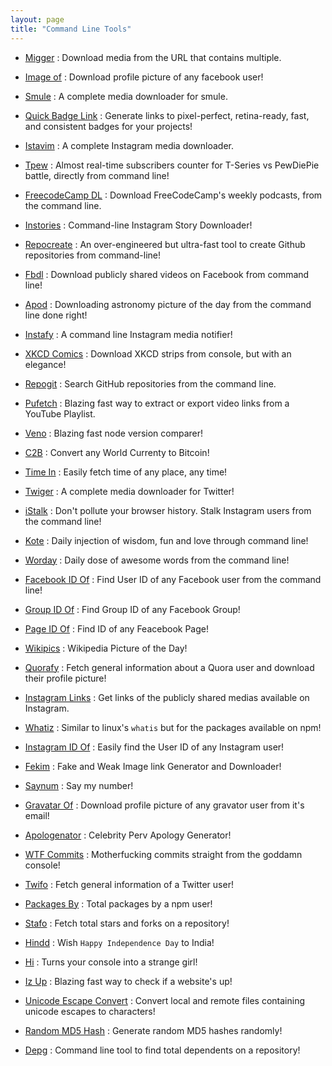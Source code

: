 ```yaml
---
layout: page
title: "Command Line Tools"
---
```


- [Migger](https://github.com/CodeDotJS/migger)  : Download media from the URL that contains multiple.

- [Image of](https://github.com/CodeDotJS/image-of) : Download profile picture of any facebook user!

- [Smule](https://github.com/CodeDotJS/smule) : A complete media downloader for smule.

- [Quick Badge Link](https://github.com/CodeDotJS/quick-badge-link) : Generate links to pixel-perfect, retina-ready, fast, and consistent badges for your projects!

- [Istavim](https://github.com/CodeDotJS/instavim) :  A complete Instagram media downloader.

- [Tpew](https://github.com/CodeDotJS/tpew) : Almost real-time subscribers counter for T-Series vs PewDiePie battle, directly from command line!

- [FreecodeCamp DL](https://github.com/CodeDotJS/freecodecamp-podcast-dl) : Download FreeCodeCamp's weekly podcasts, from the command line.

- [Instories](https://github.com/CodeDotJS/instories) : Command-line Instagram Story Downloader!

- [Repocreate](https://github.com/CodeDotJS/repocreate) : An over-engineered but ultra-fast tool to create Github repositories from command-line!

- [Fbdl](https://github.com/CodeDotJS/fbdl) :  Download publicly shared videos on Facebook from command line!

- [Apod](https://github.com/CodeDotJS/apod-cli) : Downloading astronomy picture of the day from the command line done right!

- [Instafy](https://github.com/CodeDotJS/instafy) : A command line Instagram media notifier!

- [XKCD Comics](https://github.com/CodeDotJS/xkcd-comics) : Download XKCD strips from console, but with an elegance!

- [Repogit](https://github.com/CodeDotJS/repogit) : Search GitHub repositories from the command line.

- [Pufetch](https://github.com/CodeDotJS/pufetch) : Blazing fast way to extract or export video links from a YouTube Playlist.

- [Veno](https://github.com/CodeDotJS/veno) :  Blazing fast node version comparer!

- [C2B](https://github.com/CodeDotJS/c2b) : Convert any World Currenty to Bitcoin!

- [Time In](https://github.com/CodeDotJS/time-in) : Easily fetch time of any place, any time!

- [Twiger](https://github.com/CodeDotJS/twiger) : A complete media downloader for Twitter!

- [iStalk](https://github.com/CodeDotJS/istalk) : Don't pollute your browser history. Stalk Instagram users from the command line!

- [Kote](https://github.com/CodeDotJS/kote) : Daily injection of wisdom, fun and love through command line!

- [Worday](https://github.com/CodeDotJS/worday) : Daily dose of awesome words from the command line!

- [Facebook ID Of](https://github.com/CodeDotJS/facebook-id-of) : Find User ID of any Facebook user from the command line!

- [Group ID Of](https://github.com/CodeDotJS/group-id-of) : Find Group ID of any Facebook Group!

- [Page ID Of](https://github.com/CodeDotJS/page-id-of) : Find ID of any Feacebook Page!

- [Wikipics](https://github.com/CodeDotJS/wikipics) :  Wikipedia Picture of the Day!

- [Quorafy](https://github.com/CodeDotJS/quorafy) : Fetch general information about a Quora user and download their profile picture!

- [Instagram Links](https://github.com/CodeDotJS/Instagram-links) : Get links of the publicly shared medias available on Instagram.

- [Whatiz](https://github.com/CodeDotJS/whatiz-cli) : Similar to linux's `whatis` but for the packages available on npm!

- [Instagram ID Of](https://github.com/CodeDotJS/instagram-id-of) : Easily find the User ID of any Instagram user!

- [Fekim](https://github.com/CodeDotJS/fekim) : Fake and Weak Image link Generator and Downloader!

- [Saynum](https://github.com/CodeDotJS/saynum) : Say my number!

- [Gravatar Of](https://github.com/CodeDotJS/gravatar-of) : Download profile picture of any gravator user from it's email!

- [Apologenator](https://github.com/CodeDotJS/apologenator) : Celebrity Perv Apology Generator!

- [WTF Commits](https://github.com/CodeDotJS/wtfcommits) : Motherfucking commits straight from the goddamn console!

- [Twifo](https://github.com/CodeDotJS/twifo-cli) : Fetch general information of a Twitter user!

- [Packages By](https://github.com/CodeDotJS/packages-by-cli) : Total packages by a npm user!

- [Stafo](https://github.com/CodeDotJS/stafo-cli) :  Fetch total stars and forks on a repository!

- [Hindd](https://github.com/CodeDotJS/hindd) : Wish `Happy Independence Day` to India!

- [Hi](https://github.com/CodeDotJS/hii) : Turns your console into a strange girl!

- [Iz Up](https://github.com/CodeDotJS/iz-up) : Blazing fast way to check if a website's up!

- [Unicode Escape Convert](https://github.com/CodeDotJS/unicode-escape-convert) : Convert local and remote files containing unicode escapes to characters!

- [Random MD5 Hash](https://github.com/CodeDotJS/random-md5-hash) : Generate random MD5 hashes randomly!

- [Depg](https://github.com/CodeDotJS/depg) : Command line tool to find total dependents on a repository!
